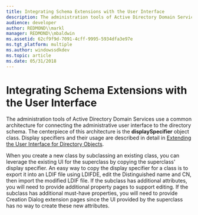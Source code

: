 ```yaml
---
title: Integrating Schema Extensions with the User Interface
description: The administration tools of Active Directory Domain Services use a common architecture for connecting the administrative user interface to the directory schema.
audience: developer
author: REDMOND\\markl
manager: REDMOND\\mbaldwin
ms.assetid: 62cf9f9d-7091-4cff-9995-5934dfa3e97e
ms.tgt_platform: multiple
ms.author: windowssdkdev
ms.topic: article
ms.date: 05/31/2018
---
```


# Integrating Schema Extensions with the User Interface

The administration tools of Active Directory Domain Services use a common architecture for connecting the administrative user interface to the directory schema. The centerpiece of this architecture is the **displaySpecifier** object class. Display specifiers and their usage are described in detail in [Extending the User Interface for Directory Objects](extending-the-user-interface-for-directory-objects.md).

When you create a new class by subclassing an existing class, you can leverage the existing UI for the superclass by copying the superclass' display specifier. An easy way to copy the display specifier for a class is to export it into an LDIF file using LDIFDE, edit the Distinguished name and CN, then import the modified LDIF file. If the subclass has additional attributes, you will need to provide additional property pages to support editing. If the subclass has additional must-have properties, you will need to provide Creation Dialog extension pages since the UI provided by the superclass has no way to create these new attributes.

 

 




